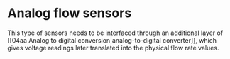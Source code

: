 # Analog flow sensors

This type of sensors needs to be interfaced through an additional layer of [[04aa Analog to digital conversion|analog-to-digital converter]], which gives voltage readings later translated into the physical flow rate values.